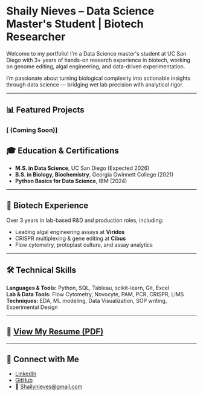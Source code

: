 # Shaily Nieves – Data Science Master's Student | Biotech Researcher

Welcome to my portfolio! I’m a Data Science master's student at UC San Diego with 3+ years of hands-on research experience in biotech, working on genome editing, algal engineering, and data-driven experimentation.

I’m passionate about turning biological complexity into actionable insights through data science — bridging wet lab precision with analytical rigor. 

---
## 📊 Featured Projects
### [ (Coming Soon)]
## 🎓 Education & Certifications

- **M.S. in Data Science**, UC San Diego (Expected 2026)  
- **B.S. in Biology, Biochemistry**, Georgia Gwinnett College (2021)  
- **Python Basics for Data Science**, IBM (2024)
---
## 🧬 Biotech Experience

Over 3 years in lab-based R&D and production roles, including:
- Leading algal engineering assays at **Viridos**
- CRISPR multiplexing & gene editing at **Cibus**
- Flow cytometry, protoplast culture, and assay analytics
---
## 🛠️ Technical Skills

**Languages & Tools:** Python, SQL, Tableau, scikit-learn, Git, Excel  
**Lab & Data Tools:** Flow Cytometry, Novocyte, PAM, PCR, CRISPR, LIMS  
**Techniques:** EDA, ML modeling, Data Visualization, SOP writing, Experimental Design

---
## 📄 [View My Resume (PDF)](https://github.com/shailynieves/shailynieves.github.io/blob/main/ShailyNA-Resume.pdf)
---
## 🔗 Connect with Me
- [LinkedIn](www.linkedin.com/in/shaily-nieves-adame-162719297)
- [GitHub](https://github.com/ShailyNA)
- 📧 Shailynieves@gmail.com
